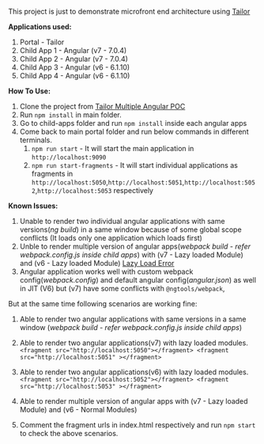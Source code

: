 This project is just to demonstrate microfront end architecture using [Tailor](https://github.com/zalando/tailor)

**Applications used:**

1. Portal - Tailor
2. Child App 1 - Angular (v7 - 7.0.4)
3. Child App 2 - Angular (v7 - 7.0.4)
4. Child App 3 - Angular (v6 - 6.1.10)
5. Child App 4 - Angular (v6 - 6.1.10)

**How To Use:**

1. Clone the project from [Tailor Multiple Angular POC](https://github.com/DhanasekaranSelvaraj/Tailor-Multiple-Angular-POC)
2. Run `npm install` in main folder.
3. Go to child-apps folder and run `npm install` inside each angular apps
4. Come back to main portal folder and run below commands in different terminals.
    1. `npm run start` - It will start the main application in `http://localhost:9090`
    2. `npm run start-fragments` - It will start individual applications as fragments in `http://localhost:5050`,`http://localhost:5051`,`http://localhost:5052`,`http://localhost:5053` respectively

**Known Issues:**
1. Unable to render two individual angular applications with same versions(*ng build*) in a same window because of some global scope conflicts (It loads only one application which loads first)
2. Unble to render multiple version of angular apps(*webpack build - refer webpack.config.js inside child apps*) with (v7 - Lazy loaded Module) and (v6 - Lazy loaded Module)
[Lazy Load Error](./issues/lazyload_issue.PNG)
3. Angular application works well with custom webpack config(*webpack.config*) and default angular config(*angular.json*) as well in JIT (V6) but (v7) have some conflicts with `@ngtools/webpack`, 

But at the same time following scenarios are working fine:

1. Able to render two angular applications with same versions in a same window (*webpack build - refer webpack.config.js inside child apps*)

2. Able to render two angular applications(v7) with lazy loaded modules.
`
    <fragment src="http://localhost:5050"></fragment>
    <fragment src="http://localhost:5051" ></fragment>
`
3. Able to render two angular applications(v6) with lazy loaded modules.
`
    <fragment src="http://localhost:5052"></fragment>
    <fragment src="http://localhost:5053" ></fragment>
`
4. Able to render multiple version of angular apps with (v7 - Lazy loaded Module) and (v6 - Normal Modules)
5. Comment the fragment urls in index.html respectively and run `npm start` to check the above scenarios.
